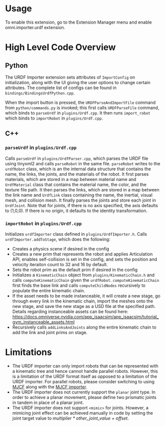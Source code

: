 # Usage

To enable this extension, go to the Extension Manager menu and enable omni.importer.urdf extension.

# High Level Code Overview

## Python
The URDF Importer extension sets attributes of `ImportConfig` on initialization,
along with the UI giving the user options to change certain attributes.  The complete list of configs
can be found in `bindings/BindingsUrdfPython.cpp`.

When the import button is pressed, the `URDFParseAndImportFile` command from `python/commands.py` is invoked; this first calls `URDFParseFile` command, which binds to `parseUrdf` in `plugins/Urdf.cpp`. It then runs `import_robot` which binds to `importRobot` in `plugins/Urdf.cpp`.


## C++
### `parseUrdf` in `plugins/Urdf.cpp`
Calls `parseUrdf` in `plugins/UrdfParser.cpp`, which parses the URDF file using tinyxml2 and calls `parseRobot` in the same file. `parseRobot` writes to the `urdfRobot` class, which is an the internal data structure that contains the name, the links, the joints, and the materials of the robot. It first parses materials, which are stored in a map between material name and `UrdfMaterial` class that contains the material name, the color, and the texture file path. It then parses the links, which are stored in a map between the link name and `UrdfLink` class containing the name, the inertial, visual mesh, and collision mesh. It finally parses the joints and store each joint in `UrdfJoint`. Note that for joints, if there is no axis specified, the axis defaults to (1,0,0). If there is no origin, it defaults to the identity transformation.


### `importRobot` in `plugins/Urdf.cpp`
Initializes `urdfImporter` class defined in `plugins/UrdfImporter.h`. Calls `urdfImporter.addToStage`, which does the following:
- Creates a physics scene if desired in the config
- Creates a new prim that represents the robot and applies Articulation API, enables self-collision is set in the config, and sets the position and velocity iteraiton count to 32 and 16 by default.
- Sets the robot prim as the default prim if desired in the config
- Initializes a `KinematicChain` object from `plugins/KinematicChain.h` and calls `computeKinematicChain` given the `urdfRobot`. `computeKinematicChain` first finds the base link and calls `computeChildNodes` recursively to populate the entire kinematic chain.
- If the asset needs to be made instanceable, it will create a new stage, go through every link in the kinematic chain,  import the meshes onto the new stage, and save the new stage as a USD file at the specified path. Details regarding instanceable assets can be found here: https://docs.omniverse.nvidia.com/app_isaacsim/app_isaacsim/tutorial_gym_instanceable_assets.html
- Recursively calls `addLinksAndJoints` along the entire kinematic chain to add the link and joint prims on stage.



# Limitations
- The URDF importer can only import robots that can be represented with a kinematic tree and hence cannot handle parallel robots. However, this is a limitation of the URDF format itself as opposed to a limitation of the URDF importer. For parallel robots, please consider switching to using [MJCF](https://mujoco.readthedocs.io/en/stable/modeling.html) along with the [MJCF importer](https://docs.omniverse.nvidia.com/app_isaacsim/app_isaacsim/ext_omni_isaac_mjcf.html).
- The URDF importer does not currently support the `planar` joint type. In order to achieve a planar movement, please define two prismatic joints in tandem in place of a planar joint.
- The URDF importer does not support `<mimic>` for joints. However, a mimicing joint effect can be achieved manually in code by setting the joint target value to <em>multiplier * other_joint_value + offset</em>.
